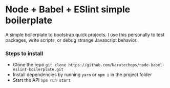 # Node + Babel + ESlint simple boilerplate

A simple boilerplate to bootstrap quick projects. I use this personally to test packages, write scripts, or debug strange Javascript behavior.

### Steps to install
- Clone the repo `git clone https://github.com/karatechops/node-babel-eslint-boilerplate.git`
- Install dependencies by running `yarn` or `npm i` in the project folder
- Start the API `npm run start`